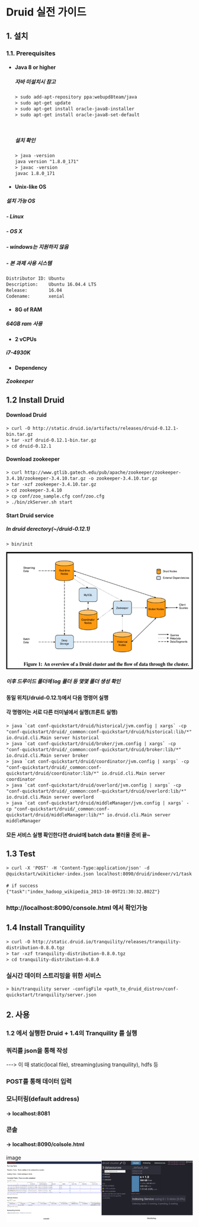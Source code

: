 # Druid 실전 가이드

## 1. 설치

### 1.1. Prerequisites
- #### Java 8 or higher
  ##### 자바 미설치시 참고

  ```
  > sudo add-apt-repository ppa:webupd8team/java
  > sudo apt-get update
  > sudo apt-get install oracle-java8-installer
  > sudo apt-get install oracle-java8-set-default
  ```
  ​
  ##### 설치 확인

  ```
  > java -version
  java version "1.8.0_171"
  > javac -version
  javac 1.8.0_171
  ```

- #### Unix-like OS
 ##### 설치 가능 OS
 ##### - Linux
 ##### - OS X
 ##### - windows는 지원하지 않음
 ##### - 본 과제 사용 시스템
 ```
 Distributor ID: Ubuntu
 Description:    Ubuntu 16.04.4 LTS
 Release:        16.04
 Codename:       xenial
 ```


- #### 8G of RAM
##### 64GB ram 사용

- #### 2 vCPUs
##### i7-4930K
- #### Dependency
##### Zookeeper

## 1.2 Install Druid

#### Download Druid
```
> curl -O http://static.druid.io/artifacts/releases/druid-0.12.1-bin.tar.gz
> tar -xzf druid-0.12.1-bin.tar.gz
> cd druid-0.12.1
```

#### Download zookeeper
```
> curl http://www.gtlib.gatech.edu/pub/apache/zookeeper/zookeeper-3.4.10/zookeeper-3.4.10.tar.gz -o zookeeper-3.4.10.tar.gz
> tar -xzf zookeeper-3.4.10.tar.gz
> cd zookeeper-3.4.10
> cp conf/zoo_sample.cfg conf/zoo.cfg
> ./bin/zkServer.sh start
```
#### Start Druid service
##### In druid derectory(~/druid-0.12.1)
```
> bin/init
```

![alt text](https://github.com/Jungjaeyoon/Opensource/blob/master/druid/druid.PNG "druid")


##### 이후 드루이드 폴더에 log 폴더 등 몇몇 폴더 생성 확인
#### 동일 위치(/druid-0.12.1)에서 다음 명령어 실행
#### 각 명령어는 서로 다른 터미널에서 실행(프론트 실행)
```
> java `cat conf-quickstart/druid/historical/jvm.config | xargs` -cp "conf-quickstart/druid/_common:conf-quickstart/druid/historical:lib/*" io.druid.cli.Main server historical
> java `cat conf-quickstart/druid/broker/jvm.config | xargs` -cp "conf-quickstart/druid/_common:conf-quickstart/druid/broker:lib/*" io.druid.cli.Main server broker
> java `cat conf-quickstart/druid/coordinator/jvm.config | xargs` -cp "conf-quickstart/druid/_common:conf-quickstart/druid/coordinator:lib/*" io.druid.cli.Main server coordinator
> java `cat conf-quickstart/druid/overlord/jvm.config | xargs` -cp "conf-quickstart/druid/_common:conf-quickstart/druid/overlord:lib/*" io.druid.cli.Main server overlord
> java `cat conf-quickstart/druid/middleManager/jvm.config | xargs` -cp "conf-quickstart/druid/_common:conf-quickstart/druid/middleManager:lib/*" io.druid.cli.Main server middleManager
```

#### 모든 서비스 실행 확인한다면 druid에 batch data 불러올 준비 끝~

## 1.3 Test
```
> curl -X 'POST' -H 'Content-Type:application/json' -d @quickstart/wikiticker-index.json localhost:8090/druid/indexer/v1/task

# if success
{"task":"index_hadoop_wikipedia_2013-10-09T21:30:32.802Z"}
```
### http://localhost:8090/console.html 에서 확인가능


## 1.4 Install Tranquility
```
> curl -O http://static.druid.io/tranquility/releases/tranquility-distribution-0.8.0.tgz
> tar -xzf tranquility-distribution-0.8.0.tgz
> cd tranquility-distribution-0.8.0
```
### 실시간 데이터 스트리밍을 위한 서비스
```
> bin/tranquility server -configFile <path_to_druid_distro>/conf-quickstart/tranquility/server.json
```

## 2. 사용

### 1.2 에서 실행한 Druid + 1.4의 Tranquility 를 실행
### 쿼리를 json을 통해 작성
---> 이 때 static(local file), streaming(using tranquility), hdfs 등 
### POST를 통해 데이터 입력
### 모니터링(default address)
#### -> localhost:8081
### 콘솔
#### -> localhost:8090/colsole.html

image 
![alt text](https://github.com/Jungjaeyoon/Opensource/blob/master/druid/controlpanel.png  "druid")

